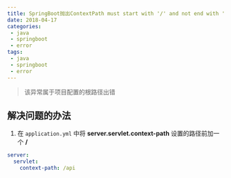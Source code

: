 ```yaml
---
title: SpringBoot抛出ContextPath must start with '/' and not end with '/'异常
date: 2018-04-17
categories:
 - java
 - springboot
 - error
tags:
 - java
 - springboot
 - error
---
```

> 该异常属于项目配置的根路径出错  

## 解决问题的办法
1. 在 `application.yml` 中将 **server.servlet.context-path** 设置的路径前加一个 **/**

```yaml
server:
  servlet:
    context-path: /api
```
